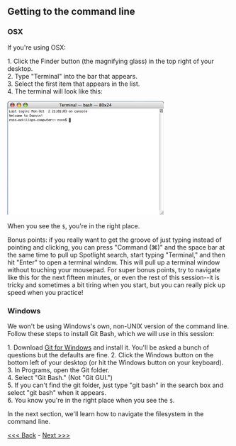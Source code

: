 
## Getting to the command line

### OSX

If you're using OSX:

1\. Click the Finder button (the magnifying glass) in the top right of your desktop.  
2\. Type "Terminal" into the bar that appears.   
3\. Select the first item that appears in the list.  
4\. The terminal will look like this:  

![Terminal in OSX](osx_term.jpg)

When you see the `$`, you're in the right place.

Bonus points: if you really want to get the groove of just typing instead of pointing and clicking, you can press "Command (⌘)" and the space bar at the same time to pull up Spotlight search, start typing "Terminal," and then hit "Enter" to open a terminal window. This will pull up a terminal window without touching your mousepad. For super bonus points, try to navigate like this for the next fifteen minutes, or even the rest of this session--it is tricky and sometimes a bit tiring when you start, but you can really pick up speed when you practice!

### Windows

We won't be using Windows's own, non-UNIX version of the command line. Follow these steps to install Git Bash, which we will use in this session:

1\. Download [Git for Windows](https://git-for-windows.github.io/) and install it. You'll be asked a bunch of questions but the defaults are fine.
2\. Click the Windows button on the bottom left of your desktop (or hit the Windows button on your keyboard).  
3\. In Programs, open the Git folder.  
4\. Select "Git Bash." (Not "Git GUI.")  
5\. If you can't find the git folder, just type "git bash" in the search box and select "git bash" when it appears.  
6\. You know you're in the right place when you see the `$`.  

In the next section, we'll learn how to navigate the filesystem in the command line.

[<<< Back](what-is-the-command-line.md) - [Next >>>](navigation.md)
